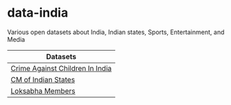 # data-india
Various open datasets about India, Indian states, Sports, Entertainment, and Media

Datasets |
---|
[Crime Against Children In India](https://github.com/jpatel3/data-india/tree/master/crime-against-child) |
[CM of Indian States](https://github.com/jpatel3/data-india/tree/master/cm-of-indian-states) |
[Loksabha Members](https://github.com/jpatel3/data-india/tree/master/loksabha-members) |
